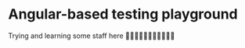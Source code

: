 # Angular-based testing playground

Trying and learning some staff here 🤔🤔🤔🤔️🤔️🤔️🤔️🤔️🤔️🤔️:thinking:	
